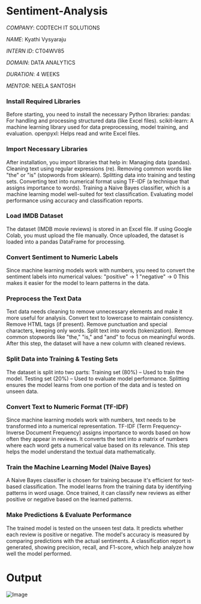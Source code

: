 # Sentiment-Analysis

*COMPANY*: CODTECH IT SOLUTIONS

*NAME*: Kyathi Vysyaraju

*INTERN ID*: CT04WV85

*DOMAIN*: DATA ANALYTICS

*DURATION*: 4 WEEKS

*MENTOR*: NEELA SANTOSH

### Install Required Libraries
Before starting, you need to install the necessary Python libraries:
pandas: For handling and processing structured data (like Excel files).
scikit-learn: A machine learning library used for data preprocessing, model training, and evaluation.
openpyxl: Helps read and write Excel files.

### Import Necessary Libraries
After installation, you import libraries that help in:
Managing data (pandas).
Cleaning text using regular expressions (re).
Removing common words like "the" or "is" (stopwords from sklearn).
Splitting data into training and testing sets.
Converting text into numerical format using TF-IDF (a technique that assigns importance to words).
Training a Naive Bayes classifier, which is a machine learning model well-suited for text classification.
Evaluating model performance using accuracy and classification reports.

### Load IMDB Dataset
The dataset (IMDB movie reviews) is stored in an Excel file.
If using Google Colab, you must upload the file manually.
Once uploaded, the dataset is loaded into a pandas DataFrame for processing.

### Convert Sentiment to Numeric Labels
Since machine learning models work with numbers, you need to convert the sentiment labels into numerical values:
"positive" → 1
"negative" → 0
This makes it easier for the model to learn patterns in the data.

### Preprocess the Text Data
Text data needs cleaning to remove unnecessary elements and make it more useful for analysis.
Convert text to lowercase to maintain consistency.
Remove HTML tags (if present).
Remove punctuation and special characters, keeping only words.
Split text into words (tokenization).
Remove common stopwords like "the," "is," and "and" to focus on meaningful words.
After this step, the dataset will have a new column with cleaned reviews.

### Split Data into Training & Testing Sets
The dataset is split into two parts:
Training set (80%) – Used to train the model.
Testing set (20%) – Used to evaluate model performance.
Splitting ensures the model learns from one portion of the data and is tested on unseen data.

### Convert Text to Numeric Format (TF-IDF)
Since machine learning models work with numbers, text needs to be transformed into a numerical representation.
TF-IDF (Term Frequency-Inverse Document Frequency) assigns importance to words based on how often they appear in reviews.
It converts the text into a matrix of numbers where each word gets a numerical value based on its relevance.
This step helps the model understand the textual data mathematically.

### Train the Machine Learning Model (Naive Bayes)
A Naive Bayes classifier is chosen for training because it's efficient for text-based classification.
The model learns from the training data by identifying patterns in word usage.
Once trained, it can classify new reviews as either positive or negative based on the learned patterns.

### Make Predictions & Evaluate Performance
The trained model is tested on the unseen test data.
It predicts whether each review is positive or negative.
The model's accuracy is measured by comparing predictions with the actual sentiments.
A classification report is generated, showing precision, recall, and F1-score, which help analyze how well the model performed.

# Output

![Image](https://github.com/user-attachments/assets/cb465f19-1799-4055-95cb-3dfcc7db79e3)
